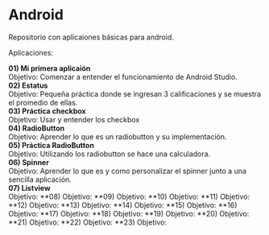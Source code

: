 # Android
Repositorio con aplicaiones básicas para android.

Aplicaciones:

**01) Mi primera aplicaión**  
	Objetivo: Comenzar a entender el funcionamiento de Android Studio.  
**02) Estatus**  
	Objetivo: Pequeña práctica donde se ingresan 3 calificaciones y se muestra el promedio de ellas.  
**03) Práctica checkbox**  
	Objetivo: Usar y entender los checkbox  
**04) RadioButton**  
	Objetivo: Aprender lo que es un radiobutton y su implementación.  
**05) Práctica RadioButton**  
	Objetivo: Utilizando los radiobutton se hace una calculadora.  
**06) Spinner**  
	Objetivo: Aprender lo que es y como personalizar el spinner junto a una sencilla aplicación.  
**07)  Listview**  
	Objetivo:
**08)
	Objetivo:
**09)
	Objetivo:
**10)
	Objetivo:
**11)
	Objetivo:
**12)
	Objetivo:
**13)
	Objetivo:
**14)
	Objetivo:
**15)
	Objetivo:
**16)
	Objetivo:
**17)
	Objetivo:
**18)
	Objetivo:
**19)
	Objetivo:
**20)
	Objetivo:
**21)
	Objetivo:
**22)
	Objetivo:
**23)
	Objetivo:
